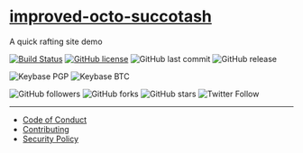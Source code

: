 # [improved-octo-succotash](https://zealous-cray-ab03c3.netlify.com/)
A quick rafting site demo

[![Build Status](https://travis-ci.com/shgysk8zer0/improved-octo-succotash.svg?branch=master)](https://travis-ci.com/shgysk8zer0/improved-octo-succotash)
[![GitHub license](https://img.shields.io/github/license/shgysk8zer0/improved-octo-succotash.svg)](https://github.com/shgysk8zer0/improved-octo-succotash/blob/master/LICENSE)
![GitHub last commit](https://img.shields.io/github/last-commit/shgysk8zer0/improved-octo-succotash.svg)
![GitHub release](https://img.shields.io/github/release/shgysk8zer0/improved-octo-succotash.svg)

![Keybase PGP](https://img.shields.io/keybase/pgp/shgysk8zer0.svg)
![Keybase BTC](https://img.shields.io/keybase/btc/shgysk8zer0.svg)

![GitHub followers](https://img.shields.io/github/followers/shgysk8zer0.svg?style=social)
![GitHub forks](https://img.shields.io/github/forks/shgysk8zer0/improved-octo-succotash.svg?style=social)
![GitHub stars](https://img.shields.io/github/stars/shgysk8zer0/improved-octo-succotash.svg?style=social)
![Twitter Follow](https://img.shields.io/twitter/follow/shgysk8zer0.svg?style=social)
- - - 

- [Code of Conduct](./.github/CODE_OF_CONDUCT.md)
- [Contributing](./.github/CONTRIBUTING.md)
- [Security Policy](./.github/SECURITY.md)
